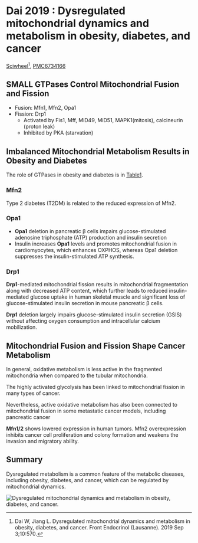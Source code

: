 # Dai 2019 : Dysregulated mitochondrial dynamics and metabolism in obesity, diabetes, and cancer


[Sciwheel](https://sciwheel.com/work/#/items/7573306)[^Dai2019], [PMC6734166](https://www.ncbi.nlm.nih.gov/pmc/articles/PMC6734166/)

[^Dai2019]: Dai W, Jiang L. Dysregulated mitochondrial dynamics and metabolism in obesity, diabetes, and cancer. Front Endocrinol (Lausanne). 2019 Sep 3;10:570.

<!--more-->

## SMALL GTPases Control Mitochondrial Fusion and Fission

- Fusion: Mfn1, Mfn2, Opa1
- Fission: Drp1
  - Activated by Fis1, Mff, MiD49, MiD51, MAPK1(mitosis),  calcineurin (proton leak)
  - Inhibited by PKA (starvation)

## Imbalanced Mitochondrial Metabolism Results in Obesity and Diabetes

The role of GTPases in obesity and diabetes is in [Table1](https://www.ncbi.nlm.nih.gov/pmc/articles/PMC6734166/table/T1/).

### Mfn2

Type 2 diabetes (T2DM) is related to the reduced expression of Mfn2.

### Opa1

- **Opa1** deletion in pancreatic β cells impairs glucose-stimulated adenosine triphosphate (ATP) production and insulin secretion
- Insulin increases **Opa1** levels and promotes mitochondrial fusion in cardiomyocytes, which enhances OXPHOS, whereas Opa1 deletion suppresses the insulin-stimulated ATP synthesis.

### Drp1

**Drp1**-mediated mitochondrial fission results in mitochondrial fragmentation along with decreased ATP content, which further leads to reduced insulin-mediated glucose uptake in human skeletal muscle and significant loss of glucose-stimulated insulin secretion in mouse pancreatic β cells.

**Drp1** deletion largely impairs glucose-stimulated insulin secretion (GSIS) without affecting oxygen consumption and intracellular calcium mobilization.

## Mitochondrial Fusion and Fission Shape Cancer Metabolism

In general, oxidative metabolism is less active in the fragmented mitochondria when compared to the tubular mitochondria.

The highly activated glycolysis has been linked to mitochondrial fission in many types of cancer.

Nevertheless, active oxidative metabolism has also been connected to mitochondrial fusion in some metastatic cancer models, including pancreatic cancer

**Mfn1/2** shows lowered expression in human tumors.  Mfn2 overexpression inhibits cancer cell proliferation and colony formation and weakens the invasion and migratory ability.

## Summary

Dysregulated metabolism is a common feature of the metabolic diseases, including obesity, diabetes, and cancer, which can be regulated by mitochondrial dynamics.

![](https://www.ncbi.nlm.nih.gov/pmc/articles/PMC6734166/bin/fendo-10-00570-g0001.jpg "Dysregulated mitochondrial dynamics and metabolism in obesity, diabetes, and cancer.")


